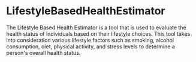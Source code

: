 # LifestyleBasedHealthEstimator

The Lifestyle Based Health Estimator is a tool that is used to evaluate the health status of individuals based on their lifestyle choices. This tool takes into consideration various lifestyle factors such as smoking, alcohol consumption, diet, physical activity, and stress levels to determine a person's overall health status.
